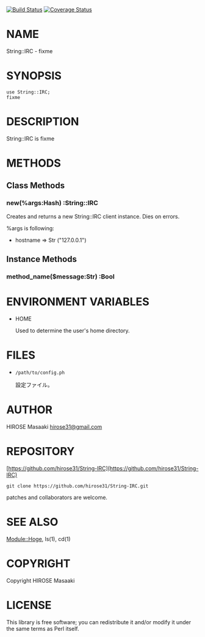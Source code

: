 <div>
    <a href="https://travis-ci.org/hirose31/String-IRC"><img src="https://travis-ci.org/hirose31/String-IRC.png?branch=master" alt="Build Status" /></a>
    <a href="https://coveralls.io/r/hirose31/String-IRC?branch=master"><img src="https://coveralls.io/repos/hirose31/String-IRC/badge.png?branch=master" alt="Coverage Status" /></a>
</div>

# NAME

String::IRC - fixme

# SYNOPSIS

    use String::IRC;
    fixme

# DESCRIPTION

String::IRC is fixme

# METHODS

## Class Methods

### **new**(%args:Hash) :String::IRC

Creates and returns a new String::IRC client instance. Dies on errors.

%args is following:

- hostname => Str ("127.0.0.1")

## Instance Methods

### **method\_name**($message:Str) :Bool

# ENVIRONMENT VARIABLES

- HOME

    Used to determine the user's home directory.

# FILES

- `/path/to/config.ph`

    設定ファイル。

# AUTHOR

HIROSE Masaaki <hirose31@gmail.com>

# REPOSITORY

[https://github.com/hirose31/String-IRC](https://github.com/hirose31/String-IRC)

    git clone https://github.com/hirose31/String-IRC.git

patches and collaborators are welcome.

# SEE ALSO

[Module::Hoge](https://metacpan.org/pod/Module::Hoge),
ls(1), cd(1)

# COPYRIGHT

Copyright HIROSE Masaaki

# LICENSE

This library is free software; you can redistribute it and/or modify
it under the same terms as Perl itself.
